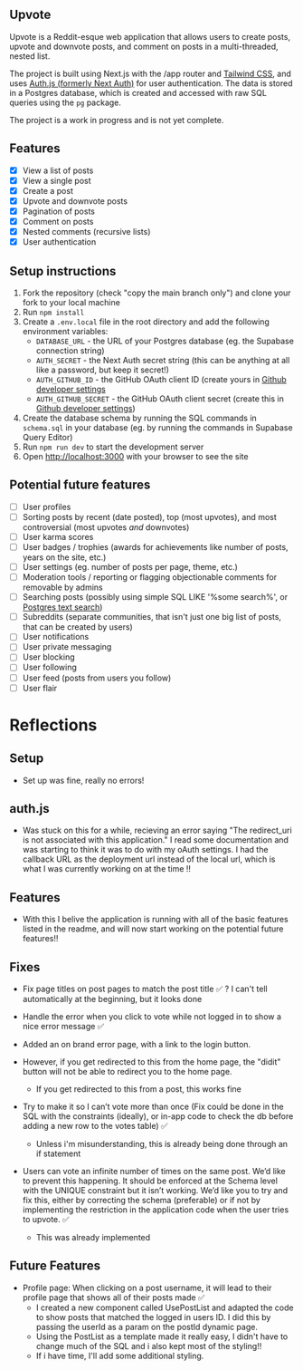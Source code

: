## Upvote

Upvote is a Reddit-esque web application that allows users to create posts, upvote and downvote posts, and comment on posts in a multi-threaded, nested list.

The project is built using Next.js with the /app router and [Tailwind CSS](https://tailwindcss.com/), and uses [Auth.js (formerly Next Auth)](https://authjs.dev/) for user authentication. The data is stored in a Postgres database, which is created and accessed with raw SQL queries using the `pg` package.

The project is a work in progress and is not yet complete.

## Features

- [x] View a list of posts
- [x] View a single post
- [x] Create a post
- [x] Upvote and downvote posts
- [x] Pagination of posts
- [x] Comment on posts
- [x] Nested comments (recursive lists)
- [x] User authentication

## Setup instructions

1. Fork the repository (check "copy the main branch only") and clone your fork to your local machine
2. Run `npm install`
3. Create a `.env.local` file in the root directory and add the following environment variables:
   - `DATABASE_URL` - the URL of your Postgres database (eg. the Supabase connection string)
   - `AUTH_SECRET` - the Next Auth secret string (this can be anything at all like a password, but keep it secret!)
   - `AUTH_GITHUB_ID` - the GitHub OAuth client ID (create yours in [Github developer settings](https://github.com/settings/developers)
   - `AUTH_GITHUB_SECRET` - the GitHub OAuth client secret (create this in [Github developer settings](https://github.com/settings/developers))
4. Create the database schema by running the SQL commands in `schema.sql` in your database (eg. by running the commands in Supabase Query Editor)
5. Run `npm run dev` to start the development server
6. Open [http://localhost:3000](http://localhost:3000) with your browser to see the site

## Potential future features

- [ ] User profiles
- [ ] Sorting posts by recent (date posted), top (most upvotes), and most controversial (most upvotes _and_ downvotes)
- [ ] User karma scores
- [ ] User badges / trophies (awards for achievements like number of posts, years on the site, etc.)
- [ ] User settings (eg. number of posts per page, theme, etc.)
- [ ] Moderation tools / reporting or flagging objectionable comments for removable by admins
- [ ] Searching posts (possibly using simple SQL LIKE '%some search%', or [Postgres text search](https://www.crunchydata.com/blog/postgres-full-text-search-a-search-engine-in-a-database))
- [ ] Subreddits (separate communities, that isn't just one big list of posts, that can be created by users)
- [ ] User notifications
- [ ] User private messaging
- [ ] User blocking
- [ ] User following
- [ ] User feed (posts from users you follow)
- [ ] User flair

# Reflections

## Setup

- Set up was fine, really no errors!

## auth.js

- Was stuck on this for a while, recieving an error saying "The redirect_uri is not associated with this application." I read some documentation and was starting to think it was to do with my oAuth settings. I had the callback URL as the deployment url instead of the local url, which is what I was currently working on at the time !!

## Features

- With this I belive the application is running with all of the basic features listed in the readme, and will now start working on the potential future features!!

## Fixes

- Fix page titles on post pages to match the post title ✅ ? I can't tell automatically at the beginning, but it looks done

- Handle the error when you click to vote while not logged in to show a nice error message ✅
- Added an on brand error page, with a link to the login button.
- However, if you get redirected to this from the home page, the "didit" button will not be able to redirect you to the home page.

  - If you get redirected to this from a post, this works fine

- Try to make it so I can’t vote more than once (Fix could be done in the SQL with the constraints (ideally), or in-app code to check the db before adding a new row to the votes table) ✅

  - Unless i'm misunderstanding, this is already being done through an if statement

- Users can vote an infinite number of times on the same post. We’d like to prevent this happening. It should be enforced at the Schema level with the UNIQUE constraint but it isn’t working. We’d like you to try and fix this, either by correcting the schema (preferable) or if not by implementing the restriction in the application code when the user tries to upvote. ✅
  - This was already implemented

## Future Features

- Profile page: When clicking on a post username, it will lead to their profile page that shows all of their posts made ✅
  - I created a new component called UsePostList and adapted the code to show posts that matched the logged in users ID. I did this by passing the userId as a param on the postId dynamic page.
  - Using the PostList as a template made it really easy, I didn't have to change much of the SQL and i also kept most of the styling!!
  - If i have time, I'll add some additional styling.
